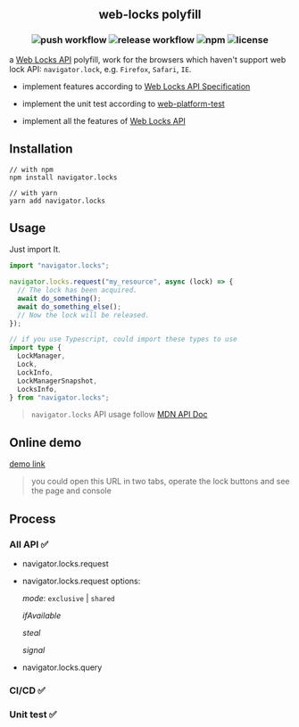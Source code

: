 <h2 align="center">web-locks polyfill</h2>

<h3 align="center">

![push workflow](https://github.com/aermin/web-locks/actions/workflows/push.yml/badge.svg)
![release workflow](https://github.com/aermin/web-locks/actions/workflows/release.yml/badge.svg)
![npm](https://img.shields.io/npm/v/navigator.locks)
![license](https://img.shields.io/github/license/aermin/web-locks)

</h3>

a [Web Locks API](https://developer.mozilla.org/en-US/docs/Web/API/Web_Locks_API) polyfill, work for the browsers which haven't support web lock API: `navigator.lock`, e.g. `Firefox`, `Safari`, `IE`.

- implement features according to [Web Locks API Specification](https://wicg.github.io/web-locks/)

- implement the unit test according to [web-platform-test](https://github.com/web-platform-tests/wpt/tree/master/web-locks)

- implement all the features of [Web Locks API](https://developer.mozilla.org/en-US/docs/Web/API/Web_Locks_API)

## Installation

```
// with npm
npm install navigator.locks

// with yarn
yarn add navigator.locks
```

## Usage

Just import It.

```js
import "navigator.locks";

navigator.locks.request("my_resource", async (lock) => {
  // The lock has been acquired.
  await do_something();
  await do_something_else();
  // Now the lock will be released.
});
```

```ts
// if you use Typescript, could import these types to use
import type {
  LockManager,
  Lock,
  LockInfo,
  LockManagerSnapshot,
  LocksInfo,
} from "navigator.locks";
```

> `navigator.locks` API usage follow [MDN API Doc](https://developer.mozilla.org/en-US/docs/Web/API/Web_Locks_API)

## Online demo

[demo link](https://codesandbox.io/s/web-locks-demo-ytqq5?file=/src/pollfill/polyfill.ts)

> you could open this URL in two tabs, operate the lock buttons and see the page and console

## Process

### All API ✅

- navigator.locks.request

- navigator.locks.request options:

  _mode_: `exclusive` | `shared`

  _ifAvailable_

  _steal_

  _signal_

- navigator.locks.query

### CI/CD ✅

### Unit test ✅
